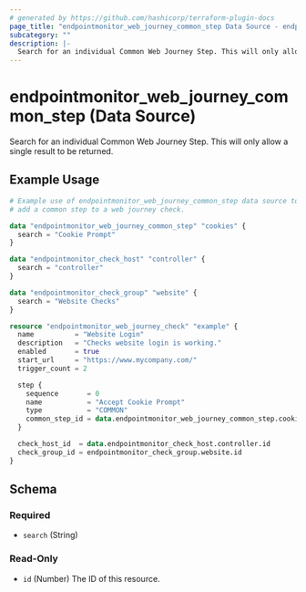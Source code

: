 ```yaml
---
# generated by https://github.com/hashicorp/terraform-plugin-docs
page_title: "endpointmonitor_web_journey_common_step Data Source - endpointmonitor"
subcategory: ""
description: |-
  Search for an individual Common Web Journey Step. This will only allow a single result to be returned.
---
```


# endpointmonitor_web_journey_common_step (Data Source)

Search for an individual Common Web Journey Step. This will only allow a single result to be returned.

## Example Usage

```terraform
# Example use of endpointmonitor_web_journey_common_step data source to 
# add a common step to a web journey check.

data "endpointmonitor_web_journey_common_step" "cookies" {
  search = "Cookie Prompt"
}

data "endpointmonitor_check_host" "controller" {
  search = "controller"
}

data "endpointmonitor_check_group" "website" {
  search = "Website Checks"
}

resource "endpointmonitor_web_journey_check" "example" {
  name          = "Website Login"
  description   = "Checks website login is working."
  enabled       = true
  start_url     = "https://www.mycompany.com/"
  trigger_count = 2

  step {
    sequence       = 0
    name           = "Accept Cookie Prompt"
    type           = "COMMON"
    common_step_id = data.endpointmonitor_web_journey_common_step.cookies.id
  }

  check_host_id  = data.endpointmonitor_check_host.controller.id
  check_group_id = endpointmonitor_check_group.website.id
}
```

<!-- schema generated by tfplugindocs -->
## Schema

### Required

- `search` (String)

### Read-Only

- `id` (Number) The ID of this resource.


